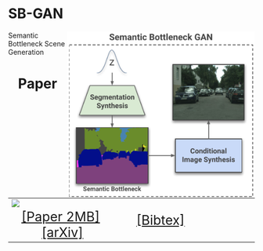 # SB-GAN
<img src='imgs/teaser_SBGAN.pdf' align="right" width=384>
Semantic Bottleneck Scene Generation

<table align=center width=850px>
  <center><h1>Paper</h1></center>
  <tr>
  <td width=400px align=left>
  <!-- <p style="margin-top:4px;"></p> -->
  <a href="https://people.eecs.berkeley.edu/~sazadi/SemanticGAN/thumbnail.pdf"><img style="height:200px" src="https://people.eecs.berkeley.edu/~sazadi/SemanticGAN/thumbnail.pdf"/></a>
  <center>
  <span style="font-size:20pt"><a href="https://people.eecs.berkeley.edu/~sazadi/SemanticGAN/main.pdf">[Paper 2MB]</a>&nbsp;
  <span style="font-size:20pt"><a href="https://arxiv.org/abs/">[arXiv]</a>
  </center>
  </td>
  <td width=50px align=center>
  </td>
  <td width=450px align=left>
  <!-- <p style="margin-top:4px;"></p> -->
  <!-- <p style="margin-top:20px;"></p> -->
  <span style="font-size:20pt"><a shape="rect" href="javascript:togglebib('icml17_bib')" class="togglebib">[Bibtex]</a></span>
  </td>
  </tr>
  </table>

